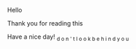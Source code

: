 Hello

Thank you for reading this


Have a nice day!
<sub> d o n ' t   l o o k  b e h i n d  y o u </sub>
